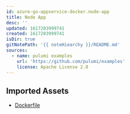 ```yaml
---
id: azure-go-appservice-docker.node-app
title: Node App
desc: ''
updated: 1617203999741
created: 1617203999741
isDir: true
gitNotePath: '{{ noteHiearchy }}/README.md'
sources:
  - name: pulumi examples
    url: 'https://github.com/pulumi/examples'
    license: Apache License 2.0
---
```

## Imported Assets

- [Dockerfile](/assets/dockerfile)

